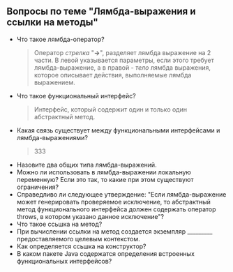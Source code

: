 ## Вопросы по теме "Лямбда-выражения и ссылки на методы"

* Что такое лямбда-оператор?
	> Оператор *стрелка* "__->__", разделяет лямбда выражение на 2 части. В левой указывается параметры, если этого требует лямбда-выражение, а в правой - *тело* лямбда выражения, которое описывает действия, выполняемые лямбда выражением.
* Что такое функциональный интерфейс?
	> Интерфейс, который содержит один и только один абстрактный метод.
* Какая связь существует между функциональными интерфейсами и лямбда-выражениями?
	> 333
* Назовите два общих типа лямбда-выражений.
* Можно ли использовать в лямбда-выражении локальную переменную? Если это так, то какие при этом существуют ограничения?
* Справедливо ли следующее утверждение: "Если лямбда-выражение может генерировать проверяемое исключение, то абстрактный метод функционального интерфейса должен содержать оператор throws, в котором указано данное исключение"?
* Что такое ссьшка на метод?
* При вычислении ссылки на метод создается экземпляр _________ предоставляемого целевым контекстом.
* Как определяется ссьшка на конструктор?
* В каком пакете Java содержатся определения встроенных функциональных интерфейсов?